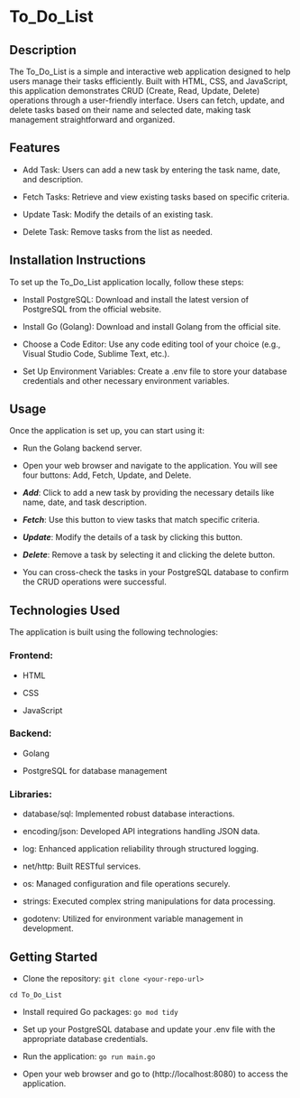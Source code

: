 # To_Do_List
## Description
The To_Do_List is a simple and interactive web application designed to help users manage their tasks efficiently. Built with HTML, CSS, and JavaScript, this application demonstrates CRUD (Create, Read, Update, Delete) operations through a user-friendly interface. Users can fetch, update, and delete tasks based on their name and selected date, making task management straightforward and organized.
## Features
- Add Task: Users can add a new task by entering the task name, date, and description.
* Fetch Tasks: Retrieve and view existing tasks based on specific criteria.
+ Update Task: Modify the details of an existing task.
- Delete Task: Remove tasks from the list as needed.
## Installation Instructions
To set up the To_Do_List application locally, follow these steps:
- Install PostgreSQL: Download and install the latest version of PostgreSQL from the official website.
* Install Go (Golang): Download and install Golang from the official site.
+ Choose a Code Editor: Use any code editing tool of your choice (e.g., Visual Studio Code, Sublime Text, etc.).
- Set Up Environment Variables: Create a .env file to store your database credentials and other necessary environment variables.
## Usage
Once the application is set up, you can start using it:
- Run the Golang backend server.
* Open your web browser and navigate to the application. You will see four buttons: Add, Fetch, Update, and Delete.
+ ***Add***: Click to add a new task by providing the necessary details like name, date, and task description.
- ***Fetch***: Use this button to view tasks that match specific criteria.
* ***Update***: Modify the details of a task by clicking this button.
+ ***Delete***: Remove a task by selecting it and clicking the delete button.
- You can cross-check the tasks in your PostgreSQL database to confirm the CRUD operations were successful.
## Technologies Used
The application is built using the following technologies:
### Frontend:
- HTML
* CSS
+ JavaScript
### Backend:
- Golang
* PostgreSQL for database management
### Libraries:
- database/sql: Implemented robust database interactions.
* encoding/json: Developed API integrations handling JSON data.
+ log: Enhanced application reliability through structured logging.
- net/http: Built RESTful services.
* os: Managed configuration and file operations securely.
+ strings: Executed complex string manipulations for data processing.
- godotenv: Utilized for environment variable management in development.
## Getting Started
- Clone the repository:
```git clone <your-repo-url>```

```cd To_Do_List```

* Install required Go packages: ```go mod tidy```

+ Set up your PostgreSQL database and update your .env file with the appropriate database credentials.

- Run the application: ```go run main.go```

* Open your web browser and go to (http://localhost:8080) to access the application.